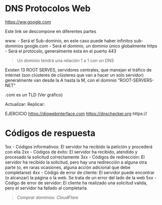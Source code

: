 # DNS Protocolos Web
https://ww.google.com

Este link se descompone en diferentes partes

www. - Será el Sub-dominio, en este caso puede haber infinitos sub-dominios
google.com - Será el dominio, un dominio único globalmente
https - Será el protocolo, generalmente esta en el puerto 443

> Un dominio tendrá una relación 1 a 1 con un DNS

Existen 13 ROOT SERVES, servidores centrales, que manejan el tráfico de internet (son clústeres de clústeres que van a hacer un solo servidor) generalmente van desde la A hasta la M, con el dominio
"ROOT-SERVERS-NET"

.com es un TLD (Ver gráfico) 

Actualizar: 
Replicar: 

EJERCICIO
https://digwebinterface.com
https://dnschecker.org
https://

# Códigos de respuesta
1xx - Códigos informativos: El servidor ha recibido la petición y procederá con ella
2xx - Códigos de éxito: El servidor ha recibido, atendido y procesado la solicitud correctamente
3xx - Códigos de redirección: El servidor ha recibido la solicitud, pero hay una redirección a alguna otra parte (o, en raras ocasiones, alguna acción adicional que debe completarse)
4xx - Código de error de cliente: El servidor puede encontrar (o alcanzar) la página o la web. Se trata de un error del lado de la web
5xx - Código de error de servidor: El cliente ha realizado una solicitud valida, pero el servidor ha fallado al completarla

> *Comprar dominios: CloudFlare*